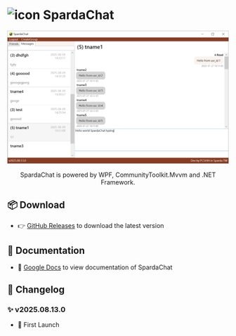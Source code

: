 <h1>
  <img src="https://github.com/pcshih/SpardaChat/raw/main/favicon.ico" alt="icon" width="64">
  SpardaChat
</h1>

<div align="center">
  <img src="https://github.com/pcshih/SpardaChat/raw/main/demo.png" alt="demo" width="700">
  <p>SpardaChat is powered by WPF, CommunityToolkit.Mvvm and .NET Framework.</p>
</div>

## 📦 Download
- 👉 [GitHub Releases](https://github.com/pcshih/SpardaChat/releases) to download the latest version

## 📖 Documentation
- 📝 [Google Docs](https://docs.google.com/document/d/16wqk2Qkfj31oLZJ5fB5XbLl_3ymnrxbOiIBJja8JcdM/edit?usp=sharing) to view documentation of SpardaChat

## 📜 Changelog
### ✨ v2025.08.13.0
- 🚀 First Launch
